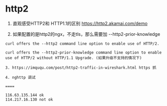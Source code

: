 # http2
1. 直观感受HTTP2和 HTTP1.1的区别
https://http2.akamai.com/demo

2. 如果配置的是http2的ngx，不走tls，那么需要加 --http2-prior-knowledge
```shell
curl offers the --http2 command line option to enable use of HTTP/2.

curl offers the --http2-prior-knowledge command line option to enable use of HTTP/2 without HTTP/1.1 Upgrade. (如果升级不支持的情况下)

3. https://imququ.com/post/http2-traffic-in-wireshark.html https 抓

4. nghttp 调试

====

116.63.135.144 ok
114.217.16.130 not ok